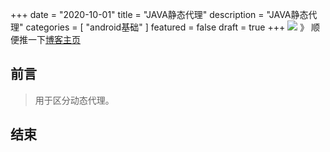 +++
date = "2020-10-01"
title = "JAVA静态代理"
description = "JAVA静态代理"
categories = [
    "android基础"
]
featured = false
draft = true 
+++
![](https://gitee.com/lalalaxiaowifi/pictures/raw/master/image/%E6%97%A5%E5%B8%B8%E6%90%AC%E7%A0%96%E5%A4%B4.png)
》 顺便推一下[博客主页](http://lalalaxiaowifi.gitee.io/pictures/)
## 前言
> 用于区分动态代理。


## 结束


